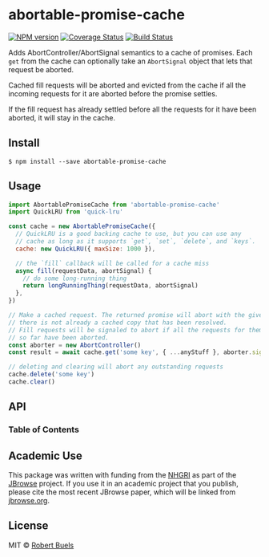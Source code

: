 # abortable-promise-cache

[![NPM version](https://img.shields.io/npm/v/abortable-promise-cache.svg?style=flat-square)](https://npmjs.org/package/abortable-promise-cache)
[![Coverage Status](https://img.shields.io/codecov/c/github/rbuels/abortable-promise-cache/master.svg?style=flat-square)](https://codecov.io/gh/rbuels/abortable-promise-cache/branch/master)
[![Build Status](https://img.shields.io/github/actions/workflow/status/GMOD/abortable-promise-cache/push.yml?branch=master)](https://github.com/GMOD/abortable-promise-cache/actions)

Adds AbortController/AbortSignal semantics to a cache of promises. Each `get`
from the cache can optionally take an `AbortSignal` object that lets that
request be aborted.

Cached fill requests will be aborted and evicted from the cache if all the
incoming requests for it are aborted before the promise settles.

If the fill request has already settled before all the requests for it have been
aborted, it will stay in the cache.

## Install

    $ npm install --save abortable-promise-cache

## Usage

```js
import AbortablePromiseCache from 'abortable-promise-cache'
import QuickLRU from 'quick-lru'

const cache = new AbortablePromiseCache({
  // QuickLRU is a good backing cache to use, but you can use any
  // cache as long as it supports `get`, `set`, `delete`, and `keys`.
  cache: new QuickLRU({ maxSize: 1000 }),

  // the `fill` callback will be called for a cache miss
  async fill(requestData, abortSignal) {
    // do some long-running thing
    return longRunningThing(requestData, abortSignal)
  },
})

// Make a cached request. The returned promise will abort with the given abort signal if
// there is not already a cached copy that has been resolved.
// Fill requests will be signaled to abort if all the requests for them
// so far have been aborted.
const aborter = new AbortController()
const result = await cache.get('some key', { ...anyStuff }, aborter.signal)

// deleting and clearing will abort any outstanding requests
cache.delete('some key')
cache.clear()
```

## API

<!-- Generated by documentation.js. Update this documentation by updating the source code. -->

### Table of Contents

## Academic Use

This package was written with funding from the [NHGRI](http://genome.gov) as
part of the [JBrowse](http://jbrowse.org) project. If you use it in an academic
project that you publish, please cite the most recent JBrowse paper, which will
be linked from [jbrowse.org](http://jbrowse.org).

## License

MIT © [Robert Buels](https://github.com/rbuels)
